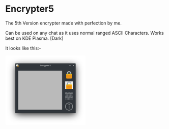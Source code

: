 # Encrypter5
The 5th Version encrypter made with perfection by me.

Can be used on any chat as it uses normal ranged ASCII Characters.
Works best on KDE Plasma. [Dark]

It looks like this:-

<img src="https://github.com/Sherry65-code/Encrypter5/blob/main/img.png?raw=true" style="border-radius: 2px;width:50%;">
